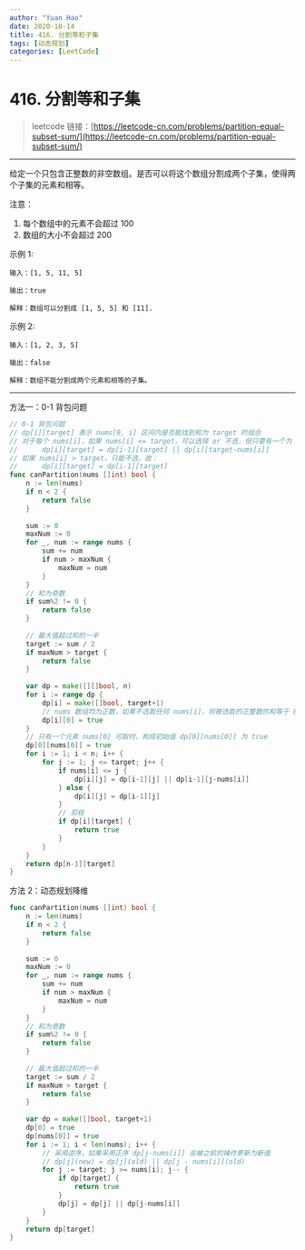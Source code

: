 ```yaml
---
author: "Yuan Hao"
date: 2020-10-14
title: 416. 分割等和子集
tags: [动态规划]
categories: [LeetCode]
---
```


# 416. 分割等和子集

> leetcode 链接：[https://leetcode-cn.com/problems/partition-equal-subset-sum/](https://leetcode-cn.com/problems/partition-equal-subset-sum/)

---
给定一个只包含正整数的非空数组。是否可以将这个数组分割成两个子集，使得两个子集的元素和相等。

注意：

1. 每个数组中的元素不会超过 100
2. 数组的大小不会超过 200

示例 1:

```
输入：[1, 5, 11, 5]

输出：true

解释：数组可以分割成 [1, 5, 5] 和 [11].
```

示例 2:

```
输入：[1, 2, 3, 5]

输出：false

解释：数组不能分割成两个元素和相等的子集。
```
---

方法一：0-1 背包问题

```go
// 0-1 背包问题
// dp[i][target] 表示 nums[0, i] 区间内是否能找到和为 target 的组合
// 对于每个 nums[i]，如果 nums[i] <= target，可以选择 or 不选，但只要有一个为 true，dp[i][target]=true
//      dp[i][target] = dp[i-1][target] || dp[i][target-nums[i]]
// 如果 nums[i] > target，只能不选，故：
//      dp[i][target] = dp[i-1][target]
func canPartition(nums []int) bool {
	n := len(nums)
	if n < 2 {
		return false
	}
	
	sum := 0
	maxNum := 0
	for _, num := range nums {
		sum += num
		if num > maxNum {
			maxNum = num
		}
	}
	// 和为奇数
	if sum%2 != 0 {
		return false
	}
	
	// 最大值超过和的一半
	target := sum / 2
	if maxNum > target {
		return false
	}
	
	var dp = make([][]bool, n)
	for i := range dp {
		dp[i] = make([]bool, target+1)
		// nums 数组均为正数，如果不选取任何 nums[i]，则被选取的正整数的和等于 0
		dp[i][0] = true
	}
	// 只有一个元素 nums[0] 可取时，构成初始值 dp[0][nums[0]] 为 true
	dp[0][nums[0]] = true
	for i := 1; i < n; i++ {
		for j := 1; j <= target; j++ {
			if nums[i] <= j {
				dp[i][j] = dp[i-1][j] || dp[i-1][j-nums[i]]
			} else {
				dp[i][j] = dp[i-1][j]
			}
			// 剪枝
			if dp[i][target] {
				return true
			}
		}
	}
	return dp[n-1][target]
}
```

方法 2：动态规划降维

```go
func canPartition(nums []int) bool {
	n := len(nums)
	if n < 2 {
		return false
	}
	
	sum := 0
	maxNum := 0
	for _, num := range nums {
		sum += num
		if num > maxNum {
			maxNum = num
		}
	}
	// 和为奇数
	if sum%2 != 0 {
		return false
	}
	
	// 最大值超过和的一半
	target := sum / 2
	if maxNum > target {
		return false
	}
	
	var dp = make([]bool, target+1)
	dp[0] = true
	dp[nums[0]] = true
	for i := 1; i < len(nums); i++ {
		// 采用逆序，如果采用正序 dp[j-nums[i]] 会被之前的操作更新为新值
		// dp[j](new) = dp[j](old) || dp[j - nums[i]](old)
		for j := target; j >= nums[i]; j-- {
			if dp[target] {
				return true
			}
			dp[j] = dp[j] || dp[j-nums[i]]
		}
	}
	return dp[target]
}
```